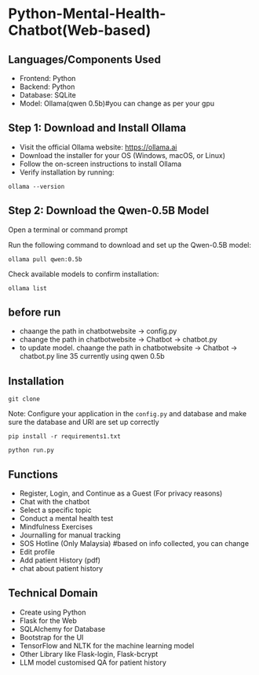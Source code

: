 # Python-Mental-Health-Chatbot(Web-based)

## Languages/Components Used

- Frontend: Python
- Backend: Python
- Database: SQLite
- Model: Ollama(qwen 0.5b)#you can change as per your gpu

## Step 1: Download and Install Ollama

- Visit the official Ollama website: https://ollama.ai
- Download the installer for your OS (Windows, macOS, or Linux)
- Follow the on-screen instructions to install Ollama
- Verify installation by running:
```
ollama --version
```

## Step 2: Download the Qwen-0.5B Model

Open a terminal or command prompt

Run the following command to download and set up the Qwen-0.5B model:

```
ollama pull qwen:0.5b
```

Check available models to confirm installation:

```
ollama list
```

## before run
- chaange the path in chatbotwebsite -> config.py
- chaange the path in chatbotwebsite -> Chatbot -> chatbot.py
- to update model. chaange the path in chatbotwebsite -> Chatbot -> chatbot.py line 35 currently using qwen 0.5b

## Installation

```
git clone
```
Note: Configure your application in the `config.py` and database and make sure the database and URI are set up correctly
```
pip install -r requirements1.txt
```

```
python run.py
```

## Functions
- Register, Login, and Continue as a Guest (For privacy reasons)
- Chat with the chatbot
- Select a specific topic
- Conduct a mental health test
- Mindfulness Exercises
- Journalling for manual tracking
- SOS Hotline (Only Malaysia) #based on info collected, you can change
- Edit profile
- Add patient History (pdf)
- chat about patient history

## Technical Domain
- Create using Python
- Flask for the Web
- SQLAlchemy for Database
- Bootstrap for the UI
- TensorFlow and NLTK for the machine learning model
- Other Library like Flask-login, Flask-bcrypt
- LLM model customised QA for patient history
